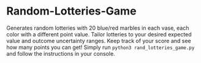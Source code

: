 # Random-Lotteries-Game

Generates random lotteries with 20 blue/red marbles in each vase, each color with a different point value. Tailor lotteries to your desired expected value and outcome uncertainty ranges. Keep track of your score and see how many points you can get! Simply run `python3 rand_lotteries_game.py` and follow the instructions in your console.
